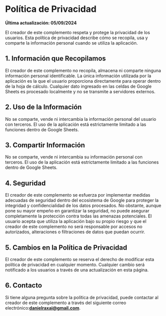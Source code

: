 # Política de Privacidad

**Última actualización: 05/09/2024**

El creador de este complemento respeta y protege la privacidad de los usuarios. Esta política de privacidad describe cómo se recopila, usa y comparte la información personal cuando se utiliza la aplicación.

## 1. Información que Recopilamos
El creador de este complemento no recopila, almacena ni comparte ninguna información personal identificable. La única información utilizada por la aplicación es la que el usuario proporciona directamente para operar dentro de la hoja de cálculo. Cualquier dato ingresado en las celdas de Google Sheets es procesado localmente y no se transmite a servidores externos.

## 2. Uso de la Información
No se comparte, vende ni intercambia la información personal del usuario con terceros. El uso de la aplicación está estrictamente limitado a las funciones dentro de Google Sheets.

## 3. Compartir Información
No se comparte, vende ni intercambia su información personal con terceros. El uso de la aplicación está estrictamente limitado a las funciones dentro de Google Sheets.

## 4. Seguridad
El creador de este complemento se esfuerza por implementar medidas adecuadas de seguridad dentro del ecosistema de Google para proteger la integridad y confidencialidad de los datos procesados. No obstante, aunque pone su mayor empeño en garantizar la seguridad, no puede asegurar completamente la protección contra todas las amenazas potenciales. El usuario acepta que utiliza la aplicación bajo su propio riesgo y que el creador de este complemento no será responsable por accesos no autorizados, alteraciones o filtraciones de datos que puedan ocurrir.

## 5. Cambios en la Política de Privacidad
El creador de este complemento se reserva el derecho de modificar esta política de privacidad en cualquier momento. Cualquier cambio será notificado a los usuarios a través de una actualización en esta página.

## 6. Contacto
Si tiene alguna pregunta sobre la política de privacidad, puede contactar al creador de este complemento a través del siguiente correo electrónico:**danielraxai@gmail.com**.
